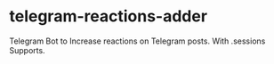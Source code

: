 # telegram-reactions-adder
Telegram Bot to Increase reactions on Telegram posts. With .sessions Supports.
